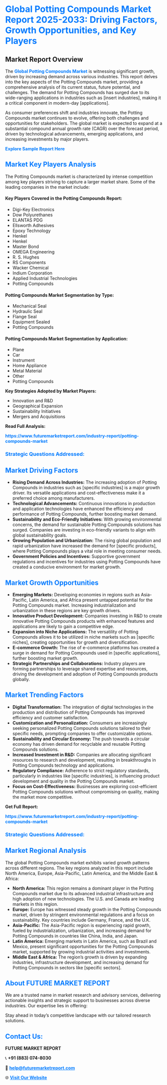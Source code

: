 <h1 style="color: #007BFF;">Global Potting Compounds Market Report 2025-2033: Driving Factors, Growth Opportunities, and Key Players</h1>

<section id="overview">
<h2>Market Report Overview</h2>
<p>The <a href="https://www.futuremarketreport.com/industry-report/potting-compounds-market" style="color: #007BFF; text-decoration: none;"><strong>Global Potting Compounds Market</strong></a> is witnessing significant growth, driven by increasing demand across various industries. This report delves into the key aspects of the Potting Compounds market, providing a comprehensive analysis of its current status, future potential, and challenges. The demand for Potting Compounds has surged due to its wide-ranging applications in industries such as [insert industries], making it a critical component in modern-day [applications].</p>
<p>As consumer preferences shift and industries innovate, the Potting Compounds market continues to evolve, offering both challenges and opportunities for stakeholders. The global market is expected to expand at a substantial compound annual growth rate (CAGR) over the forecast period, driven by technological advancements, emerging applications, and increasing investments by major players.</p>
</section>

<section id="overview">
<p><a href="https://www.futuremarketreport.com/request-sample/reportId=30296" style="color: #007BFF; text-decoration: none;"><strong>Explore Sample Report Here</strong></a></p>
</section>

<section id="key-players">
<h2 style="color: #007BFF;">Market Key Players Analysis</h2>
<p>The Potting Compounds market is characterized by intense competition among key players striving to capture a larger market share. Some of the leading companies in the market include:</p>
<h4>Key Players Covered in the Potting Compounds Report:</h4>
<ul><li>Digi-Key Electronics</li><li>Dow Polyurethanes</li><li>ELANTAS PDG</li><li>Ellsworth Adhesives</li><li>Epoxy Technology</li><li>Henkel</li><li>Henkel</li><li>Master Bond</li><li>OMEGA Engineering</li><li>R. S. Hughes</li><li>RS Components</li><li>Wacker Chemical</li><li>Indium Corporation</li><li>Applied Industrial Technologies</li><li>Potting Compounds</li></ul>
<h4>Potting Compounds Market Segmentation by Type:</h4>
<ul><li>Mechanical Seal</li><li>Hydraulic Seal</li><li>Flange Seal</li><li>Equipment Sealed</li><li>Potting Compounds</li></ul>

<h4>Potting Compounds Market Segmentation by Application:</h4>
<ul><li>Plane</li><li>Car</li><li>Instrument</li><li>Home Appliance</li><li>Metal Material</li><li>Other</li><li>Potting Compounds</li></ul>
<p><strong>Key Strategies Adopted by Market Players:</strong></p>
<ul>
<li>Innovation and R&D</li>
<li>Geographical Expansion</li>
<li>Sustainability Initiatives</li>
<li>Mergers and Acquisitions</li>
</ul>
</section>

<section>
<p><strong>Read Full Analysis: </strong></p><a href="https://www.futuremarketreport.com/industry-report/potting-compounds-market" style="color: #007BFF; text-decoration: none;"><strong>https://www.futuremarketreport.com/industry-report/potting-compounds-market</strong></a>
<h3 style="color: #007BFF;">Strategic Questions Addressed:</h3>
</section>

<section id="driving-factors">
<h2 style="color: #007BFF;">Market Driving Factors</h2>
<ul>
<li><strong>Rising Demand Across Industries:</strong> The increasing adoption of Potting Compounds in industries such as [specific industries] is a major growth driver. Its versatile applications and cost-effectiveness make it a preferred choice among manufacturers.</li>
<li><strong>Technological Advancements:</strong> Continuous innovations in production and application technologies have enhanced the efficiency and performance of Potting Compounds, further boosting market demand.</li>
<li><strong>Sustainability and Eco-Friendly Initiatives:</strong> With growing environmental concerns, the demand for sustainable Potting Compounds solutions has surged. Companies are investing in eco-friendly variants to align with global sustainability goals.</li>
<li><strong>Growing Population and Urbanization:</strong> The rising global population and rapid urbanization have increased the demand for [specific products], where Potting Compounds plays a vital role in meeting consumer needs.</li>
<li><strong>Government Policies and Incentives:</strong> Supportive government regulations and incentives for industries using Potting Compounds have created a conducive environment for market growth.</li>
</ul>
</section>

<section id="growth-opportunities">
<h2 style="color: #007BFF;">Market Growth Opportunities</h2>
<ul>
<li><strong>Emerging Markets:</strong> Developing economies in regions such as Asia-Pacific, Latin America, and Africa present untapped potential for the Potting Compounds market. Increasing industrialization and urbanization in these regions are key growth drivers.</li>
<li><strong>Innovative Product Development:</strong> Companies investing in R&D to create innovative Potting Compounds products with enhanced features and applications are likely to gain a competitive edge.</li>
<li><strong>Expansion into Niche Applications:</strong> The versatility of Potting Compounds allows it to be utilized in niche markets such as [specific niches], creating opportunities for growth and diversification.</li>
<li><strong>E-commerce Growth:</strong> The rise of e-commerce platforms has created a surge in demand for Potting Compounds used in [specific applications], further boosting market growth.</li>
<li><strong>Strategic Partnerships and Collaborations:</strong> Industry players are forming partnerships to leverage shared expertise and resources, driving the development and adoption of Potting Compounds products globally.</li>
</ul>
</section>

<section id="trending-factors">
<h2 style="color: #007BFF;">Market Trending Factors</h2>
<ul>
<li><strong>Digital Transformation:</strong> The integration of digital technologies in the production and distribution of Potting Compounds has improved efficiency and customer satisfaction.</li>
<li><strong>Customization and Personalization:</strong> Consumers are increasingly seeking personalized Potting Compounds solutions tailored to their specific needs, prompting companies to offer customizable options.</li>
<li><strong>Sustainability and Circular Economy:</strong> The push towards a circular economy has driven demand for recyclable and reusable Potting Compounds solutions.</li>
<li><strong>Increased Investment in R&D:</strong> Companies are allocating significant resources to research and development, resulting in breakthroughs in Potting Compounds technology and applications.</li>
<li><strong>Regulatory Compliance:</strong> Adherence to strict regulatory standards, particularly in industries like [specific industries], is influencing product development and quality in the Potting Compounds market.</li>
<li><strong>Focus on Cost-Effectiveness:</strong> Businesses are exploring cost-efficient Potting Compounds solutions without compromising on quality, making the market more competitive.</li>
</ul>
</section>

<section>
<p><strong>Get Full Report: </strong></p><a href="https://www.futuremarketreport.com/industry-report/potting-compounds-market" style="color: #007BFF; text-decoration: none;"><strong>https://www.futuremarketreport.com/industry-report/potting-compounds-market</strong></a>
<h3 style="color: #007BFF;">Strategic Questions Addressed:</h3>
</section>


<section id="regional-analysis">
<h2 style="color: #007BFF;">Market Regional Analysis</h2>
<p>The global Potting Compounds market exhibits varied growth patterns across different regions. The key regions analyzed in this report include North America, Europe, Asia-Pacific, Latin America, and the Middle East & Africa:</p>
<ul>
<li><strong>North America:</strong> This region remains a dominant player in the Potting Compounds market due to its advanced industrial infrastructure and high adoption of new technologies. The U.S. and Canada are leading markets in this region.</li>
<li><strong>Europe:</strong> Europe has witnessed steady growth in the Potting Compounds market, driven by stringent environmental regulations and a focus on sustainability. Key countries include Germany, France, and the U.K.</li>
<li><strong>Asia-Pacific:</strong> The Asia-Pacific region is experiencing rapid growth, fueled by industrialization, urbanization, and increasing demand for Potting Compounds in countries like China, India, and Japan.</li>
<li><strong>Latin America:</strong> Emerging markets in Latin America, such as Brazil and Mexico, present significant opportunities for the Potting Compounds market, supported by growing industrial activities and investments.</li>
<li><strong>Middle East & Africa:</strong> The region’s growth is driven by expanding industries, infrastructure development, and increasing demand for Potting Compounds in sectors like [specific sectors].</li>
</ul>
</section>

<footer>
<h2 style="color: #007BFF;">About FUTURE MARKET REPORT</h2>
<p>We are a trusted name in market research and advisory services, delivering actionable insights and strategic support to businesses across diverse industries. Our expertise lies in offering:</p>

<p>Stay ahead in today’s competitive landscape with our tailored research solutions.</p>

<h2 style="color: #007BFF;">Contact Us:</h2>
<p><strong>FUTURE MARKET REPORT</strong></p>
<p>📞 <strong>+91 (883) 074-8030</strong></p>
<p>📧 <strong><a href="mailto:help@futuremarketreport.com" style="color: #007BFF;">help@futuremarketreport.com</a></strong></p>
<p>🌐 <strong><a href="https://www.futuremarketreport.com/" style="color: #007BFF;">Visit Our Website</a></strong></p>
</footer>